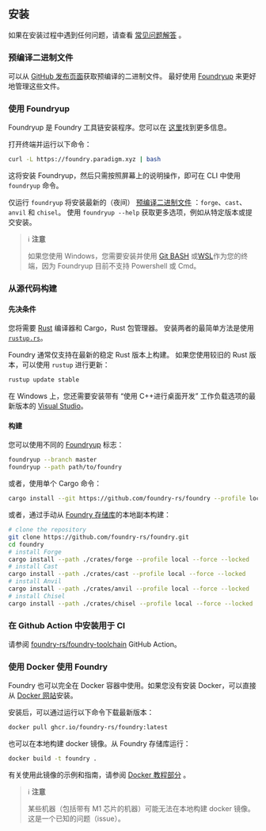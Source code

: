 ## 安装

如果在安装过程中遇到任何问题，请查看 [常见问题解答](../faq.md) 。

### 预编译二进制文件

可以从 [GitHub 发布页面](https://github.com/foundry-rs/foundry/releases)获取预编译的二进制文件。
最好使用 [Foundryup](#using-foundryup) 来更好地管理这些文件。

### 使用 Foundryup

Foundryup 是 Foundry 工具链安装程序。您可以在 [这里](https://github.com/foundry-rs/foundry/blob/master/foundryup/README.md)找到更多信息。

打开终端并运行以下命令：

```sh
curl -L https://foundry.paradigm.xyz | bash
```

这将安装 Foundryup，然后只需按照屏幕上的说明操作，即可在 CLI 中使用 `foundryup` 命令。

仅运行 `foundryup` 将安装最新的（夜间） [预编译二进制文件](#precompiled-binaries) ：`forge`、`cast`、`anvil` 和 `chisel`。
使用 `foundryup --help` 获取更多选项，例如从特定版本或提交安装。

> ℹ️ **注意**
>
> 如果您使用 Windows，您需要安装并使用 [Git BASH](https://gitforwindows.org/) 或[WSL](https://learn.microsoft.com/en-us/windows/wsl/install)作为您的终端，因为 Foundryup 目前不支持 Powershell 或 Cmd。

### 从源代码构建

#### 先决条件

您将需要 [Rust](https://rust-lang.org) 编译器和 Cargo，Rust 包管理器。
安装两者的最简单方法是使用 [`rustup.rs`](https://rustup.rs/)。

Foundry 通常仅支持在最新的稳定 Rust 版本上构建。
如果您使用较旧的 Rust 版本，可以使用 `rustup` 进行更新：

```sh
rustup update stable
```

在 Windows 上，您还需要安装带有 “使用 C++进行桌面开发” 工作负载选项的最新版本的 [Visual Studio](https://visualstudio.microsoft.com/downloads/)。

#### 构建

您可以使用不同的 [Foundryup](#using-foundryup) 标志：

```sh
foundryup --branch master
foundryup --path path/to/foundry
```

或者，使用单个 Cargo 命令：

```sh
cargo install --git https://github.com/foundry-rs/foundry --profile local --locked forge cast chisel anvil
```

或者，通过手动从 [Foundry 存储库](https://github.com/foundry-rs/foundry)的本地副本构建：

```sh
# clone the repository
git clone https://github.com/foundry-rs/foundry.git
cd foundry
# install Forge
cargo install --path ./crates/forge --profile local --force --locked
# install Cast
cargo install --path ./crates/cast --profile local --force --locked
# install Anvil
cargo install --path ./crates/anvil --profile local --force --locked
# install Chisel
cargo install --path ./crates/chisel --profile local --force --locked
```

### 在 Github Action 中安装用于 CI

请参阅 [foundry-rs/foundry-toolchain](https://github.com/foundry-rs/foundry-toolchain) GitHub Action。

### 使用 Docker 使用 Foundry

Foundry 也可以完全在 Docker 容器中使用。如果您没有安装 Docker，可以直接从 [Docker 网站](https://docs.docker.com/get-docker/)安装。

安装后，可以通过运行以下命令下载最新版本：

```sh
docker pull ghcr.io/foundry-rs/foundry:latest
```

也可以在本地构建 docker 镜像。从 Foundry 存储库运行：

```sh
docker build -t foundry .
```

有关使用此镜像的示例和指南，请参阅 [Docker 教程部分](../tutorials/foundry-docker) 。

> ℹ️ **注意**
>
> 某些机器（包括带有 M1 芯片的机器）可能无法在本地构建 docker 镜像。 这是一个已知的问题（issue）。


